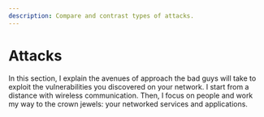 ```yaml
---
description: Compare and contrast types of attacks.
---
```


# Attacks

In this section, I explain the avenues of approach the bad guys will take to exploit the vulnerabilities you discovered on your network. I start from a distance with wireless communication. Then, I focus on people and work my way to the crown jewels: your networked services and applications.

